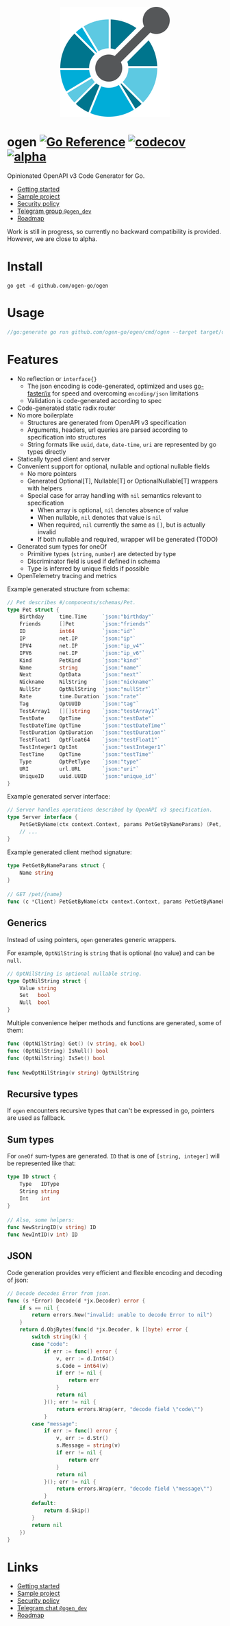 <p align="center">
<img width="256" height="256" src="_logo/logo.svg" alt="ogen svg logo">
</p>

# ogen [![Go Reference](https://img.shields.io/badge/go-pkg-00ADD8)](https://pkg.go.dev/github.com/ogen-go/ogen#section-documentation) [![codecov](https://img.shields.io/codecov/c/github/ogen-go/ogen?label=cover)](https://codecov.io/gh/ogen-go/ogen) [![alpha](https://img.shields.io/badge/-alpha-orange)](https://go-faster.org/docs/projects/status#alpha)

Opinionated OpenAPI v3 Code Generator for Go.

- [Getting started](https://ogen.dev/docs/intro)
- [Sample project](https://github.com/ogen-go/example)
- [Security policy](https://github.com/ogen-go/ogen/blob/-/SECURITY.md)
- [Telegram group `@ogen_dev`](https://t.me/ogen_dev)
- [Roadmap](https://github.com/ogen-go/ogen/blob/-/ROADMAP.md)

Work is still in progress, so currently no backward compatibility is provided. However, we are close to alpha.

# Install
```console
go get -d github.com/ogen-go/ogen
```

# Usage
```go
//go:generate go run github.com/ogen-go/ogen/cmd/ogen --target target/dir -package api --clean schema.json
```

# Features

* No reflection or `interface{}`
  * The json encoding is code-generated, optimized and uses [go-faster/jx](https://github.com/go-faster/jx) for speed and overcoming `encoding/json` limitations
  * Validation is code-generated according to spec
* Code-generated static radix router
* No more boilerplate
  * Structures are generated from OpenAPI v3 specification
  * Arguments, headers, url queries are parsed according to specification into structures
  * String formats like `uuid`, `date`, `date-time`, `uri` are represented by go types directly
* Statically typed client and server
* Convenient support for optional, nullable and optional nullable fields
  * No more pointers
  * Generated Optional[T], Nullable[T] or OptionalNullable[T] wrappers with helpers
  * Special case for array handling with `nil` semantics relevant to specification
    * When array is optional, `nil` denotes absence of value
    * When nullable, `nil` denotes that value is `nil`
    * When required, `nil` currently the same as `[]`, but is actually invalid
    * If both nullable and required, wrapper will be generated (TODO)
* Generated sum types for oneOf
  * Primitive types (`string`, `number`) are detected by type
  * Discriminator field is used if defined in schema
  * Type is inferred by unique fields if possible
* OpenTelemetry tracing and metrics

Example generated structure from schema:
```go
// Pet describes #/components/schemas/Pet.
type Pet struct {
	Birthday     time.Time     `json:"birthday"`
	Friends      []Pet         `json:"friends"`
	ID           int64         `json:"id"`
	IP           net.IP        `json:"ip"`
	IPV4         net.IP        `json:"ip_v4"`
	IPV6         net.IP        `json:"ip_v6"`
	Kind         PetKind       `json:"kind"`
	Name         string        `json:"name"`
	Next         OptData       `json:"next"`
	Nickname     NilString     `json:"nickname"`
	NullStr      OptNilString  `json:"nullStr"`
	Rate         time.Duration `json:"rate"`
	Tag          OptUUID       `json:"tag"`
	TestArray1   [][]string    `json:"testArray1"`
	TestDate     OptTime       `json:"testDate"`
	TestDateTime OptTime       `json:"testDateTime"`
	TestDuration OptDuration   `json:"testDuration"`
	TestFloat1   OptFloat64    `json:"testFloat1"`
	TestInteger1 OptInt        `json:"testInteger1"`
	TestTime     OptTime       `json:"testTime"`
	Type         OptPetType    `json:"type"`
	URI          url.URL       `json:"uri"`
	UniqueID     uuid.UUID     `json:"unique_id"`
}
```

Example generated server interface:
```go
// Server handles operations described by OpenAPI v3 specification.
type Server interface {
	PetGetByName(ctx context.Context, params PetGetByNameParams) (Pet, error)
	// ...
}
```

Example generated client method signature:
```go
type PetGetByNameParams struct {
    Name string
}

// GET /pet/{name}
func (c *Client) PetGetByName(ctx context.Context, params PetGetByNameParams) (res Pet, err error)
```

## Generics
Instead of using pointers, `ogen` generates generic wrappers.

For example, `OptNilString` is `string` that is optional (no value) and can be `null`.
```go
// OptNilString is optional nullable string.
type OptNilString struct {
	Value string
	Set   bool
	Null  bool
}
```

Multiple convenience helper methods and functions are generated, some of them:
```go
func (OptNilString) Get() (v string, ok bool)
func (OptNilString) IsNull() bool
func (OptNilString) IsSet() bool

func NewOptNilString(v string) OptNilString
```

## Recursive types
If `ogen` encounters recursive types that can't be expressed in go, pointers are used as fallback.

## Sum types
For `oneOf` sum-types are generated. `ID` that is one of `[string, integer]` will be represented like that:
```go
type ID struct {
	Type   IDType
	String string
	Int    int
}

// Also, some helpers:
func NewStringID(v string) ID
func NewIntID(v int) ID
```

## JSON

Code generation provides very efficient and flexible encoding and decoding of json:
```go
// Decode decodes Error from json.
func (s *Error) Decode(d *jx.Decoder) error {
	if s == nil {
		return errors.New("invalid: unable to decode Error to nil")
	}
	return d.ObjBytes(func(d *jx.Decoder, k []byte) error {
		switch string(k) {
		case "code":
			if err := func() error {
				v, err := d.Int64()
				s.Code = int64(v)
				if err != nil {
					return err
				}
				return nil
			}(); err != nil {
				return errors.Wrap(err, "decode field \"code\"")
			}
		case "message":
			if err := func() error {
				v, err := d.Str()
				s.Message = string(v)
				if err != nil {
					return err
				}
				return nil
			}(); err != nil {
				return errors.Wrap(err, "decode field \"message\"")
			}
		default:
			return d.Skip()
		}
		return nil
	})
}
```

# Links

- [Getting started](https://ogen.dev/docs/intro)
- [Sample project](https://github.com/ogen-go/example)
- [Security policy](https://github.com/ogen-go/ogen/blob/-/SECURITY.md)
- [Telegram chat `@ogen_dev`](https://t.me/ogen_dev)
- [Roadmap](https://github.com/ogen-go/ogen/blob/-/ROADMAP.md)

